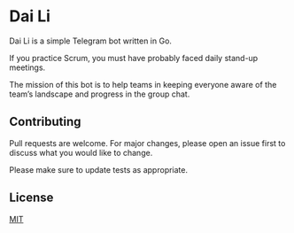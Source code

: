 # Dai Li

Dai Li is a simple Telegram bot written in Go.

If you practice Scrum, you must have probably faced daily stand-up meetings.

The mission of this bot is to help teams in keeping everyone aware of the team’s landscape and progress in the group chat.

## Contributing
Pull requests are welcome. For major changes, please open an issue first to discuss what you would like to change.

Please make sure to update tests as appropriate.

## License
[MIT](/LICENSE.md)